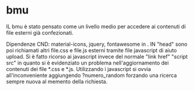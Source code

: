 # bmu
IL bmu è stato pensato come un livello medio per accedere ai contenuti di file esterni già confezionati.

Dipendenze CND: material-icons, jquery, fontawesome in <head>.
IN "head" sono poi richiamati altri file.css e file.js esterni tramite file javascript di aiuto upload. Si è fatto ricorso ai javascript invece del normale "link href" "script src" in quanto si è evidenziato un problema nell'aggiornamento dei contenuti dei file *.css e *.js. Utilizzando i javascript si ovvia all'inconveniente aggiungendo ?numero_random forzando una ricerca sempre nuova al memento della richiesta.
  
  

